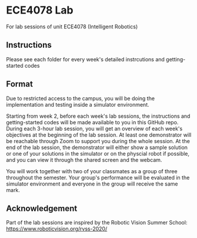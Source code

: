 # ECE4078 Lab
For lab sessions of unit ECE4078 (Intelligent Robotics)

## Instructions
Please see each folder for every week's detailed instrcutions and getting-started codes

## Format
Due to restricted access to the campus, you will be doing the implementation and testing inside a simulator environment. 

Starting from week 2, before each week's lab sessions, the instructions and getting-started codes will be made available to you in this GitHub repo. During each 3-hour lab session, you will get an overview of each week's objectives at the beginning of the lab session. At least one demonstrator will be reachable through Zoom to support you during the whole session. At the end of the lab session, the demonstrator will either show a sample solution or one of your solutions in the simulator or on the physcial robot if possible, and you can view it through the shared screen and the webcam. 

You will work together with two of your classmates as a group of three throughout the semester. Your group's performance will be evaluated in the simulator environment and everyone in the group will receive the same mark. 

## Acknowledgement
Part of the lab sessions are inspired by the Robotic Vision Summer School: https://www.roboticvision.org/rvss-2020/

